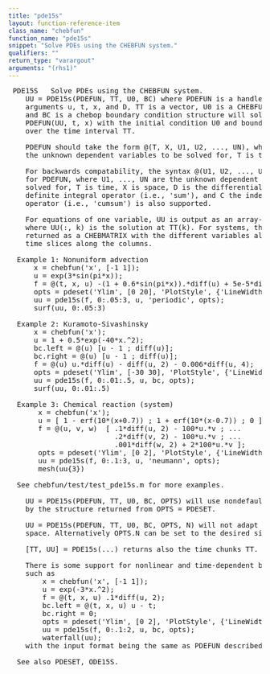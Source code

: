 ```yaml
---
title: "pde15s"
layout: function-reference-item
class_name: "chebfun"
function_name: "pde15s"
snippet: "Solve PDEs using the CHEBFUN system."
qualifiers: ""
return_type: "varargout"
arguments: "(rhs1)"
---
```


<pre class="help-text"> PDE15S   Solve PDEs using the CHEBFUN system.
    UU = PDE15s(PDEFUN, TT, U0, BC) where PDEFUN is a handle to a function with
    arguments u, t, x, and D, TT is a vector, U0 is a CHEBFUN or a CHEBMATRIX,
    and BC is a chebop boundary condition structure will solve the PDE dUdt =
    PDEFUN(UU, t, x) with the initial condition U0 and boundary conditions BC
    over the time interval TT.
 
    PDEFUN should take the form @(T, X, U1, U2, ..., UN), where U1, ..., UN are
    the unknown dependent variables to be solved for, T is time, and X is space.
 
    For backwards compatability, the syntax @(U1, U2, ..., UN, T, X, D, S, C)
    for PDEFUN, where U1, ..., UN are the unknown dependent variables to be
    solved for, T is time, X is space, D is the differential operator, S is the
    definite integral operator (i.e., 'sum'), and C the indefinite integral
    operator (i.e., 'cumsum') is also supported.
 
    For equations of one variable, UU is output as an array-valued CHEBFUN,
    where UU(:, k) is the solution at TT(k). For systems, the solution UU is
    returned as a CHEBMATRIX with the different variables along the rows, and
    time slices along the columns.
 
  Example 1: Nonuniform advection
      x = chebfun('x', [-1 1]);
      u = exp(3*sin(pi*x));
      f = @(t, x, u) -(1 + 0.6*sin(pi*x)).*diff(u) + 5e-5*diff(u, 2);
      opts = pdeset('Ylim', [0 20], 'PlotStyle', {'LineWidth', 2});
      uu = pde15s(f, 0:.05:3, u, 'periodic', opts);
      surf(uu, 0:.05:3)
 
  Example 2: Kuramoto-Sivashinsky
      x = chebfun('x');
      u = 1 + 0.5*exp(-40*x.^2);
      bc.left = @(u) [u - 1 ; diff(u)];
      bc.right = @(u) [u - 1 ; diff(u)];
      f = @(u) u.*diff(u) - diff(u, 2) - 0.006*diff(u, 4);
      opts = pdeset('Ylim', [-30 30], 'PlotStyle', {'LineWidth', 2});
      uu = pde15s(f, 0:.01:.5, u, bc, opts);
      surf(uu, 0:.01:.5)
 
  Example 3: Chemical reaction (system)
       x = chebfun('x');
       u = [ 1 - erf(10*(x+0.7)) ; 1 + erf(10*(x-0.7)) ; 0 ];
       f = @(u, v, w)  [ .1*diff(u, 2) - 100*u.*v ; ...
                         .2*diff(v, 2) - 100*u.*v ; ...
                         .001*diff(w, 2) + 2*100*u.*v ];
       opts = pdeset('Ylim', [0 2], 'PlotStyle', {'LineWidth', 2});
       uu = pde15s(f, 0:.1:3, u, 'neumann', opts);
       mesh(uu{3})
 
  See chebfun/test/test_pde15s.m for more examples.
 
    UU = PDE15s(PDEFUN, TT, U0, BC, OPTS) will use nondefault options as defined
    by the structure returned from OPTS = PDESET.
 
    UU = PDE15s(PDEFUN, TT, U0, BC, OPTS, N) will not adapt the grid size in
    space. Alternatively OPTS.N can be set to the desired size.
 
    [TT, UU] = PDE15s(...) returns also the time chunks TT.
 
    There is some support for nonlinear and time-dependent boundary conditions,
    such as
        x = chebfun('x', [-1 1]);
        u = exp(-3*x.^2);
        f = @(t, x, u) .1*diff(u, 2);
        bc.left = @(t, x, u) u - t;
        bc.right = 0;
        opts = pdeset('Ylim', [0 2], 'PlotStyle', {'LineWidth', 2});
        uu = pde15s(f, 0:.1:2, u, bc, opts);
        waterfall(uu);
    with the input format being the same as PDEFUN described above.
 
  See also PDESET, ODE15S.
</pre>